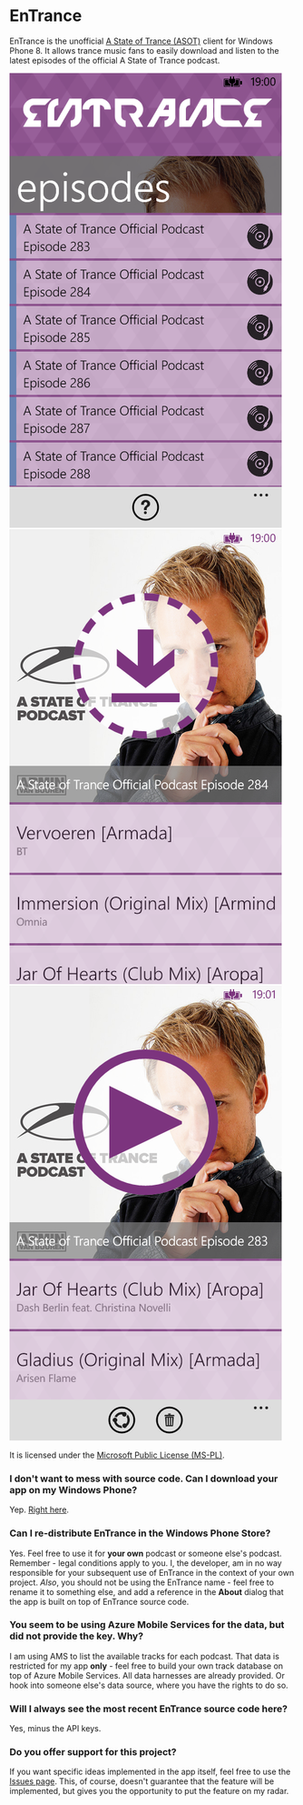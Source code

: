 EnTrance
====

EnTrance is the unofficial [A State of Trance (ASOT)](http://www.astateoftrance.com/) client for Windows Phone 8. It allows trance music fans to easily download and listen to the latest episodes of the official A State of Trance podcast.

![Screenshot 2](https://github.com/dend/entrance/blob/master/Screenshots/wp_ss_20130920_0003.png?raw=true) 
![Screenshot 3](https://github.com/dend/entrance/blob/master/Screenshots/wp_ss_20130920_0005.png?raw=true) 
![Screenshot 3](https://github.com/dend/entrance/blob/master/Screenshots/wp_ss_20130920_0006.png?raw=true)

It is licensed under the [Microsoft Public License (MS-PL)](http://www.microsoft.com/en-us/openness/licenses.aspx).

### I don't want to mess with source code. Can I download your app on my Windows Phone?
Yep. [Right here](http://www.windowsphone.com/en-us/store/app/entrance/2613fe69-6167-40f8-91a0-d4c9ae1342c9).

### Can I re-distribute EnTrance in the Windows Phone Store?
Yes. Feel free to use it for **your own** podcast or someone else's podcast. Remember - legal conditions apply to you. I, the developer, am in no way responsible for your subsequent use of EnTrance in the context of your own project.
*Also*, you should not be using the EnTrance name - feel free to rename it to something else, and add a reference in the **About** dialog that the app is built on top of EnTrance source code.

### You seem to be using Azure Mobile Services for the data, but did not provide the key. Why?
I am using AMS to list the available tracks for each podcast. That data is restricted for my app **only** - feel free to build your own track database on top of Azure Mobile Services. All data harnesses are already provided. Or hook into someone else's data source, where you have the rights to do so.

### Will I always see the most recent EnTrance source code here?
Yes, minus the API keys.

### Do you offer support for this project?
If you want specific ideas implemented in the app itself, feel free to use the [Issues page](https://github.com/dend/entrance/issues). This, of course, doesn't guarantee that the feature will be implemented, but gives you the opportunity to put the feature on my radar.

